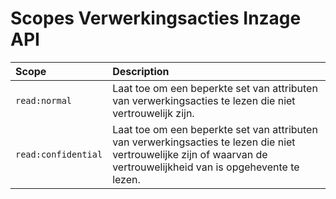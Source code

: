# Scopes Verwerkingsacties Inzage API

| Scope          | Description  
| :----          | :----    
| `read:normal` | Laat toe om een beperkte set van attributen van verwerkingsacties te lezen die niet vertrouwelijk zijn.
| `read:confidential` | Laat toe om een beperkte set van attributen van verwerkingsacties te lezen die niet vertrouwelijke zijn of waarvan de vertrouwelijkheid van is opgehevente te lezen.  